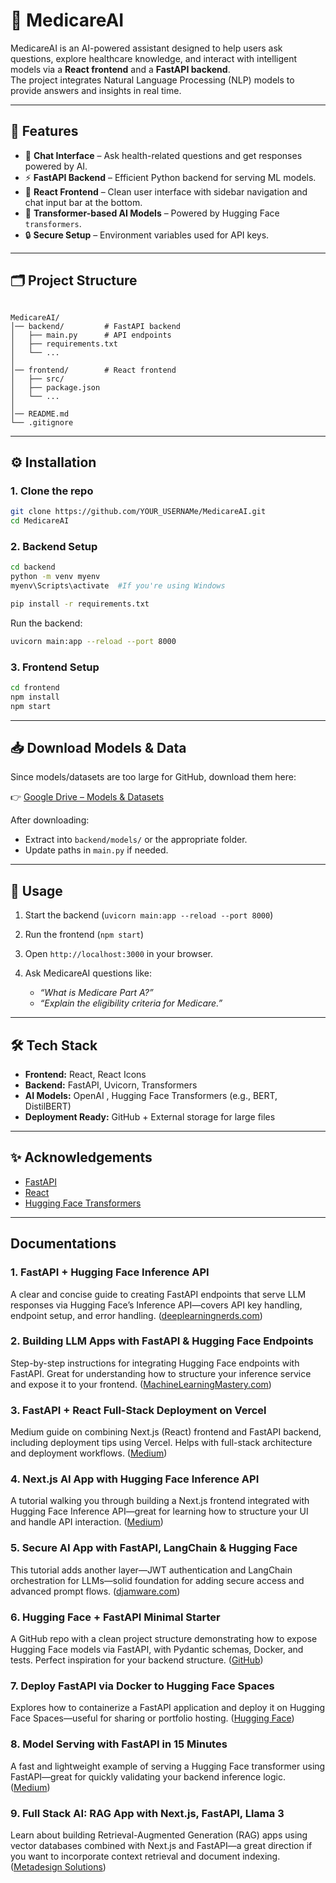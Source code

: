 # 🏥 MedicareAI

MedicareAI is an AI-powered assistant designed to help users ask questions, explore healthcare knowledge, and interact with intelligent models via a **React frontend** and a **FastAPI backend**.  
The project integrates Natural Language Processing (NLP) models to provide answers and insights in real time.

---

## 📌 Features
- 💬 **Chat Interface** – Ask health-related questions and get responses powered by AI.  
- ⚡ **FastAPI Backend** – Efficient Python backend for serving ML models.  
- 🎨 **React Frontend** – Clean user interface with sidebar navigation and chat input bar at the bottom.  
- 🤖 **Transformer-based AI Models** – Powered by Hugging Face `transformers`.  
- 🔒 **Secure Setup** – Environment variables used for API keys.  

---

## 🗂️ Project Structure
```

MedicareAI/
│── backend/         # FastAPI backend
│   ├── main.py      # API endpoints
│   ├── requirements.txt
│   └── ...
│
│── frontend/        # React frontend
│   ├── src/
│   ├── package.json
│   └── ...
│
│── README.md
└── .gitignore

````

---

## ⚙️ Installation

### 1. Clone the repo
```bash
git clone https://github.com/YOUR_USERNAMe/MedicareAI.git
cd MedicareAI
````

### 2. Backend Setup

```bash
cd backend
python -m venv myenv
myenv\Scripts\activate  #If you're using Windows

pip install -r requirements.txt
```

Run the backend:

```bash
uvicorn main:app --reload --port 8000
```

### 3. Frontend Setup

```bash
cd frontend
npm install
npm start
```

---

## 📥 Download Models & Data

Since models/datasets are too large for GitHub, download them here:

👉 [Google Drive – Models & Datasets](https://drive.google.com/drive/folders/1eXA3L6qTgTtrXRKRmg9WNt3R2Bmv30mL?usp=sharing)

After downloading:

* Extract into `backend/models/` or the appropriate folder.
* Update paths in `main.py` if needed.

---

## 🚀 Usage

1. Start the backend (`uvicorn main:app --reload --port 8000`)
2. Run the frontend (`npm start`)
3. Open `http://localhost:3000` in your browser.
4. Ask MedicareAI questions like:

   * *“What is Medicare Part A?”*
   * *“Explain the eligibility criteria for Medicare.”*

---

## 🛠️ Tech Stack

* **Frontend:** React, React Icons
* **Backend:** FastAPI, Uvicorn, Transformers
* **AI Models:** OpenAI , Hugging Face Transformers (e.g., BERT, DistilBERT)
* **Deployment Ready:** GitHub + External storage for large files

---


## ✨ Acknowledgements

* [FastAPI](https://fastapi.tiangolo.com/)
* [React](https://react.dev/)
* [Hugging Face Transformers](https://huggingface.co/docs/transformers/index)

---

## Documentations

### 1. **FastAPI + Hugging Face Inference API**

A clear and concise guide to creating FastAPI endpoints that serve LLM responses via Hugging Face’s Inference API—covers API key handling, endpoint setup, and error handling. ([deeplearningnerds.com](https://www.deeplearningnerds.com/build-a-llm-application-with-fastapi-and-hugging-face-inference-api/?utm_source=chatgpt.com))

### 2. **Building LLM Apps with FastAPI & Hugging Face Endpoints**

Step-by-step instructions for integrating Hugging Face endpoints with FastAPI. Great for understanding how to structure your inference service and expose it to your frontend. ([MachineLearningMastery.com](https://machinelearningmastery.com/building-llm-applications-with-hugging-face-endpoints-and-fastapi/?utm_source=chatgpt.com))

### 3. **FastAPI + React Full-Stack Deployment on Vercel**

Medium guide on combining Next.js (React) frontend and FastAPI backend, including deployment tips using Vercel. Helps with full-stack architecture and deployment workflows. ([Medium](https://medium.com/%40kaweyo_41978/boosting-your-full-stack-workflow-with-next-js-and-fastapi-and-vercel-3c7d3cd8220f?utm_source=chatgpt.com))

### 4. **Next.js AI App with Hugging Face Inference API**

A tutorial walking you through building a Next.js frontend integrated with Hugging Face Inference API—great for learning how to structure your UI and handle API interaction. ([Medium](https://medium.com/%40noorfatimaafzalbutt/building-a-next-js-ai-app-with-hugging-face-inference-api-dd93468d840e?utm_source=chatgpt.com))

### 5. **Secure AI App with FastAPI, LangChain & Hugging Face**

This tutorial adds another layer—JWT authentication and LangChain orchestration for LLMs—solid foundation for adding secure access and advanced prompt flows. ([djamware.com](https://www.djamware.com/post/6865fd6512ee9a10f92b095a/build-a-secure-ai-app-with-fastapi-langchain-and-hugging-face-transformers?utm_source=chatgpt.com))

### 6. **Hugging Face + FastAPI Minimal Starter**

A GitHub repo with a clean project structure demonstrating how to expose Hugging Face models via FastAPI, with Pydantic schemas, Docker, and tests. Perfect inspiration for your backend structure. ([GitHub](https://github.com/Proteusiq/huggingfastapi?utm_source=chatgpt.com))

### 7. **Deploy FastAPI via Docker to Hugging Face Spaces**

Explores how to containerize a FastAPI application and deploy it on Hugging Face Spaces—useful for sharing or portfolio hosting. ([Hugging Face](https://huggingface.co/blog/HemanthSai7/deploy-applications-on-huggingface-spaces?utm_source=chatgpt.com))

### 8. **Model Serving with FastAPI in 15 Minutes**

A fast and lightweight example of serving a Hugging Face transformer using FastAPI—great for quickly validating your backend inference logic. ([Medium](https://medium.com/%40hadiyolworld007/i-used-hugging-face-and-fastapi-to-serve-a-model-in-15-minutes-106caf998d1c?utm_source=chatgpt.com))

### 9. **Full Stack AI: RAG App with Next.js, FastAPI, Llama 3**

Learn about building Retrieval-Augmented Generation (RAG) apps using vector databases combined with Next.js and FastAPI—a great direction if you want to incorporate context retrieval and document indexing. ([Metadesign Solutions](https://metadesignsolutions.com/full-stack-ai-building-rag-apps-with-next-js-fastapi-and-llama-3-retrievalaugmented-generation-vector-dbs/?utm_source=chatgpt.com))

